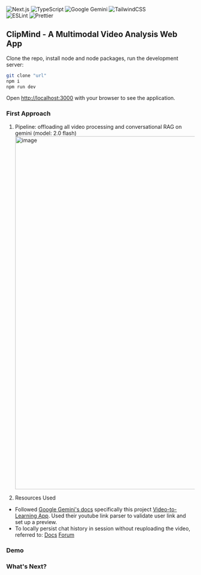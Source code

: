 ![Next.js](https://img.shields.io/badge/next.js-000000?style=for-the-badge&logo=nextdotjs&logoColor=white)
![TypeScript](https://img.shields.io/badge/typescript-%23323330.svg?style=for-the-badge&logo=typescript&logoColor=%23F7DF1E)
![Google Gemini](https://img.shields.io/badge/gemini-%23c4b1d8.svg?style=for-the-badge&logo=googlegemini&logoColor=%235c89e1)
![TailwindCSS](https://img.shields.io/badge/tailwindcss-%2338B2AC.svg?style=for-the-badge&logo=tailwind-css&logoColor=white)
<br/>
![ESLint](https://img.shields.io/badge/ESLint-4B3263?style=for-the-badge&logo=eslint&logoColor=white)
![Prettier](https://img.shields.io/badge/prettier-1A2C34?style=for-the-badge&logo=prettier&logoColor=F7BA3E)

## ClipMind - A Multimodal Video Analysis Web App

Clone the repo, install node and node packages, run the development server:

```bash
git clone "url"
npm i
npm run dev
```

Open [http://localhost:3000](http://localhost:3000) with your browser to see the application.

### First Approach

1. Pipeline: offloading all video processing and conversational RAG on gemini (model: 2.0 flash)
   <img width="943" alt="image" src="https://github.com/user-attachments/assets/fb21a186-8eea-450a-bbbb-ff36ade8df2c" />

2. Resources Used

- Followed [Google Gemini's docs](https://ai.google.dev/gemini-api/docs/video-understanding) specifically this project [Video-to-Learning App](https://aistudio.google.com/u/1/apps/bundled/video-to-learning-app?showPreview=true). Used their youtube link parser to validate user link and set up a preview.
- To locally persist chat history in session without reuploading the video, referred to: [Docs](https://ai.google.dev/api/generate-content) [Forum](https://discuss.ai.google.dev/t/what-is-the-best-way-to-persist-chat-history-into-file/3804/7)

### Demo

### What's Next?
